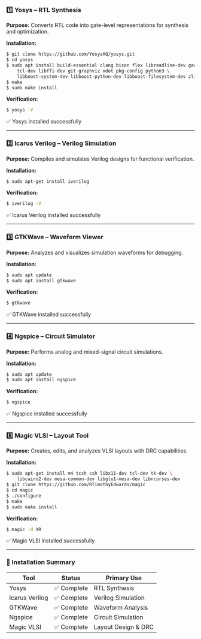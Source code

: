 ### 1️⃣ Yosys – RTL Synthesis
**Purpose:** Converts RTL code into gate-level representations for synthesis and optimization.

**Installation:**
```bash
$ git clone https://github.com/YosysHQ/yosys.git  
$ cd yosys  
$ sudo apt install build-essential clang bison flex libreadline-dev gawk \
    tcl-dev libffi-dev git graphviz xdot pkg-config python3 \
    libboost-system-dev libboost-python-dev libboost-filesystem-dev zlib1g-dev  
$ make  
$ sudo make install  
```
**Verification:**  
```bash
$ yosys -V
```  

✅ Yosys installed successfully

---

### 2️⃣ Icarus Verilog – Verilog Simulation
**Purpose:** Compiles and simulates Verilog designs for functional verification.

**Installation:**  
```bash
$ sudo apt-get install iverilog  
```
**Verification:**  
```bash
$ iverilog -V  
```
✅ Icarus Verilog installed successfully

---

### 3️⃣ GTKWave – Waveform Viewer
**Purpose:** Analyzes and visualizes simulation waveforms for debugging.

**Installation:**  
```bash
$ sudo apt update  
$ sudo apt install gtkwave  
```
**Verification:**  
```bash
$ gtkwave  
```

✅ GTKWave installed successfully

---

### 4️⃣ Ngspice – Circuit Simulator
**Purpose:** Performs analog and mixed-signal circuit simulations.

**Installation:**  
```bash
$ sudo apt update  
$ sudo apt install ngspice  
```
**Verification:**  
```bash
$ ngspice  
```
✅ Ngspice installed successfully

---

### 5️⃣ Magic VLSI – Layout Tool
**Purpose:** Creates, edits, and analyzes VLSI layouts with DRC capabilities.

**Installation:**  
```bash
$ sudo apt-get install m4 tcsh csh libx11-dev tcl-dev tk-dev \
    libcairo2-dev mesa-common-dev libglu1-mesa-dev libncurses-dev  
$ git clone https://github.com/RTimothyEdwards/magic  
$ cd magic  
$ ./configure  
$ make  
$ sudo make install  
```
**Verification:**  
```bash
$ magic -d XR  
```
✅ Magic VLSI installed successfully

---

### 🎉 Installation Summary

| Tool | Status | Primary Use |
|------|--------|-------------|
| Yosys | ✅ Complete | RTL Synthesis |
| Icarus Verilog | ✅ Complete | Verilog Simulation |
| GTKWave | ✅ Complete | Waveform Analysis |
| Ngspice | ✅ Complete | Circuit Simulation |
| Magic VLSI | ✅ Complete | Layout Design & DRC |
